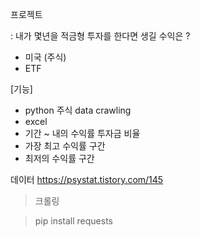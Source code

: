 프로젝트 

: 내가 몇년을 적금형 투자를 한다면 생길 수익은 ? 

* 미국 (주식)
* ETF 

[기능]
* python 주식 data crawling 
* excel 
* 기간 ~ 내의 수익률 투자금 비율  
* 가장 최고 수익률 구간 
* 최저의 수익률 구간


데이터 
https://psystat.tistory.com/145


> 크롤링 


  > pip install requests

